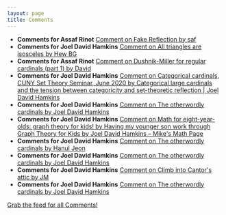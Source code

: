 ```yaml
---
layout: page
title: Comments
---
```


* **Comments for Assaf Rinot** [Comment on Fake Reflection by saf](http://blog.assafrinot.com/?p=4636#comment-834)
* **Comments for Joel David Hamkins** [Comment on All triangles are isosceles by Hew BG](http://jdh.hamkins.org/all-triangles-are-isosceles/#comment-10943)
* **Comments for Assaf Rinot** [Comment on Dushnik-Miller for regular cardinals (part 1) by David](http://blog.assafrinot.com/?p=588#comment-833)
* **Comments for Joel David Hamkins** [Comment on Categorical cardinals, CUNY Set Theory Seminar, June 2020 by Categorical large cardinals and the tension between categoricity and set-theoretic reflection \| Joel David Hamkins](http://jdh.hamkins.org/categorical-cardinals-cuny-set-theory-seminar-june-2020/#comment-10942)
* **Comments for Joel David Hamkins** [Comment on The otherwordly cardinals by Joel David Hamkins](http://jdh.hamkins.org/otherwordly-cardinals/#comment-10941)
* **Comments for Joel David Hamkins** [Comment on Math for eight-year-olds: graph theory for kids! by Having my younger son work through Graph Theory for Kids by Joel David Hamkins – Mike's Math Page](http://jdh.hamkins.org/math-for-eight-year-olds/#comment-10940)
* **Comments for Joel David Hamkins** [Comment on The otherwordly cardinals by Hanul Jeon](http://jdh.hamkins.org/otherwordly-cardinals/#comment-10939)
* **Comments for Joel David Hamkins** [Comment on The otherwordly cardinals by Joel David Hamkins](http://jdh.hamkins.org/otherwordly-cardinals/#comment-10938)
* **Comments for Joel David Hamkins** [Comment on Climb into Cantor's attic by JM](http://jdh.hamkins.org/climb-into-cantors-attic/#comment-10937)
* **Comments for Joel David Hamkins** [Comment on The otherwordly cardinals by Joel David Hamkins](http://jdh.hamkins.org/otherwordly-cardinals/#comment-10936)

[Grab the feed for all Comments!](Comments.xml)
